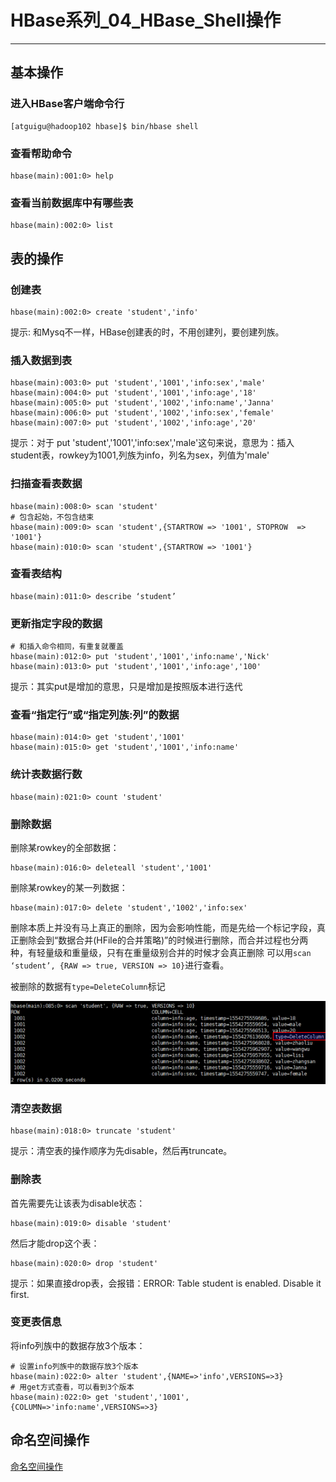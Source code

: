 #	HBase系列_04_HBase_Shell操作

----

##  基本操作

### 进入HBase客户端命令行

```
[atguigu@hadoop102 hbase]$ bin/hbase shell
```

### 查看帮助命令

```
hbase(main):001:0> help
```

### 查看当前数据库中有哪些表

```
hbase(main):002:0> list
```

##  表的操作

### 创建表

```
hbase(main):002:0> create 'student','info'
```
提示: 和Mysq不一样，HBase创建表的时，不用创建列，要创建列族。

### 插入数据到表

```
hbase(main):003:0> put 'student','1001','info:sex','male'
hbase(main):004:0> put 'student','1001','info:age','18'
hbase(main):005:0> put 'student','1002','info:name','Janna'
hbase(main):006:0> put 'student','1002','info:sex','female'
hbase(main):007:0> put 'student','1002','info:age','20'
```

提示：对于 put 'student','1001','info:sex','male'这句来说，意思为：插入student表，rowkey为1001,列族为info，列名为sex，列值为'male'

### 扫描查看表数据

```
hbase(main):008:0> scan 'student'
# 包含起始，不包含结束
hbase(main):009:0> scan 'student',{STARTROW => '1001', STOPROW  => '1001'}
hbase(main):010:0> scan 'student',{STARTROW => '1001'}
```

### 查看表结构

```
hbase(main):011:0> describe ‘student’
```

### 更新指定字段的数据

```
# 和插入命令相同，有重复就覆盖
hbase(main):012:0> put 'student','1001','info:name','Nick'
hbase(main):013:0> put 'student','1001','info:age','100'
```

提示：其实put是增加的意思，只是增加是按照版本进行迭代

### 查看“指定行”或“指定列族:列”的数据

```
hbase(main):014:0> get 'student','1001'
hbase(main):015:0> get 'student','1001','info:name'
```

### 统计表数据行数

```
hbase(main):021:0> count 'student'
```

### 删除数据

删除某rowkey的全部数据：

```
hbase(main):016:0> deleteall 'student','1001'
```

删除某rowkey的某一列数据：

```
hbase(main):017:0> delete 'student','1002','info:sex'
```

删除本质上并没有马上真正的删除，因为会影响性能，而是先给一个标记字段，真正删除会到“数据合并(HFile的合并策略)”的时候进行删除，而合并过程也分两种，有轻量级和重量级，只有在重量级别合并的时候才会真正删除
可以用`scan ‘student’, {RAW => true, VERSION => 10}`进行查看。

被删除的数据有`type=DeleteColumn`标记

![](../images/2022/02/20220217172340.png)

### 清空表数据

```
hbase(main):018:0> truncate 'student'
```

提示：清空表的操作顺序为先disable，然后再truncate。

### 删除表

首先需要先让该表为disable状态：

```
hbase(main):019:0> disable 'student'
```

然后才能drop这个表：

```
hbase(main):020:0> drop 'student'
```
提示：如果直接drop表，会报错：ERROR: Table student is enabled. Disable it first.

### 变更表信息

将info列族中的数据存放3个版本：

```
# 设置info列族中的数据存放3个版本
hbase(main):022:0> alter 'student',{NAME=>'info',VERSIONS=>3}
# 用get方式查看，可以看到3个版本
hbase(main):022:0> get 'student','1001',{COLUMN=>'info:name',VERSIONS=>3}
```

##  命名空间操作

[命名空间操作](/2022/20220218-HBase系列_05_HBase数据结构?id=namespace操作)